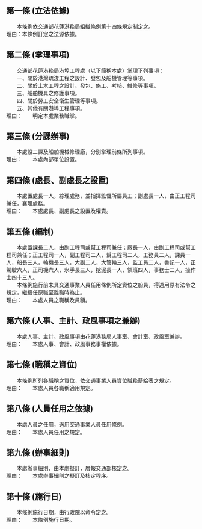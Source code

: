 第一條 (立法依據)
-----------------
　　本條例依交通部花蓮港務局組織條例第十四條規定制定之。  
理由：本條例訂定之法源依據。

第二條 (掌理事項)
-----------------
　　交通部花蓮港務局港埠工程處（以下簡稱本處）掌理下列事項：  
　　一、關於港灣疏浚工程之設計、發包及船機管理等事項。  
　　二、關於土木工程之設計、發包、施工、考核、維修等事項。  
　　三、船舶機具之修護事項。  
　　四、關於勞工安全衛生管理等事項。  
　　五、其他有關港埠工程事項。  
理由：　　明定本處業務職掌。

第三條 (分課辦事)
-----------------
　　本處設二課及船舶機械修理廠，分別掌理前條所列事項。  
理由：　　本處內部單位設置。

第四條 (處長、副處長之設置)
---------------------------
　　本處置處長一人，綜理處務，並指揮監督所屬員工；副處長一人，由正工程司兼任，襄理處務。  
理由：　　本處處長、副處長之設置及權責。

第五條 (編制)
-------------
　　本處置課長二人，由副工程司或幫工程司兼任；廠長一人，由副工程司或幫工程司兼任；正工程司一人，副工程司二人，幫工程司二人，工務員二人，課員一人，船長三人，輪機長三人，大副二人，大管輪三人，監工員二人，書記一人，正駕駛六人，正司機六人，水手長三人，挖泥長一人，領班四人，事務士二人，操作士四十三人。  
　　本條例施行前未具交通事業人員任用條例所定資位之船員，得適用原有法令之規定，繼續任原職至離職時為止。  
理由：　　本處人員之職稱及員額。

第六條 (人事、主計、政風事項之兼辦)
-----------------------------------
　　本處人事、主計、政風事項由花蓮港務局人事室、會計室、政風室兼辦。  
理由：　　本處人事、會計、政風事務事權依據。

第七條 (職稱之資位)
-------------------
　　本條例所列各職稱之資位，依交通事業人員資位職務薪給表之規定。  
理由：　　本處人員各職稱適用規定。

第八條 (人員任用之依據)
-----------------------
　　本處人員之任用，適用交通事業人員任用條例。  
理由：　　本處人員任用之規定。

第九條 (辦事細則)
-----------------
　　本處辦事細則，由本處擬訂，層報交通部核定之。  
理由：　　本處辦事細則之擬訂及核定程序。

第十條 (施行日)
---------------
　　本條例施行日期，由行政院以命令定之。  
理由：　　本條例施行日期。